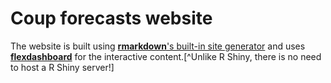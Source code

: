 Coup forecasts website
======================

The website is built using [**rmarkdown**'s built-in site generator](https://bookdown.org/yihui/rmarkdown/rmarkdown-site.html) and uses [**flexdashboard**](https://rmarkdown.rstudio.com/flexdashboard/) for the interactive content.[^Unlike R Shiny, there is no need to host a R Shiny server!]